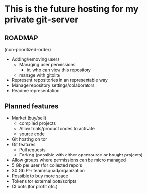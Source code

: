 # This is the future hosting for my private git-server

## ROADMAP

(non-prioritized-order)

* Adding/removing users
  * Managing user permissions
    + ie. who can view this repository
  * manage with gitolite
* Represent repositories in an representable way
* Manage repository settings/colaborators
* Readme representation

## Planned features

* Market (buy/sell)
  + compiled projects
  + Allow trials/product codes to activate
  + source code
* Git hosting on tor
* Git features
  + Pull requests
  + Forking (possible with either opensource or bought projects)
* Allow groups where permissions can be micro managed
* 5 Gb per user (for collected repo's
* 30 Gb Per team/squad/organization
* Possible to buy more space
* Tokens for external bots/scripts
* CI bots (for profit ofc.)
